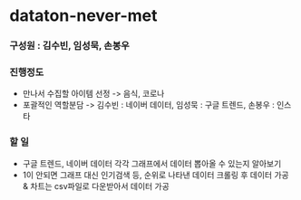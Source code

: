 # dataton-never-met

### 구성원 : 김수빈, 임성묵, 손봉우

### 진행정도
* 만나서 수집할 아이템 선정 -> 음식, 코로나
* 포괄적인 역할분담 -> 김수빈 : 네이버 데이터, 임성묵 : 구글 트렌드, 손봉우 : 인스타

### 할 일
* 구글 트렌드, 네이버 데이터  각각 그래프에서 데이터 뽑아올 수 있는지 알아보기 
* 1이 안되면 그래프 대신 인기검색 등, 순위로 나타낸 데이터 크롤링 후 데이터 가공 & 차트는 csv파일로 다운받아서 데이터 가공

